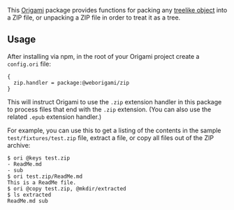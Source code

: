 This [Origami](https://weborigami) package provides functions for packing any [treelike object](https://weborigami.org/async-tree/treelike) into a ZIP file, or unpacking a ZIP file in order to treat it as a tree.

## Usage

After installing via npm, in the root of your Origami project create a `config.ori` file:

```
{
  zip.handler = package:@weborigami/zip
}
```

This will instruct Origami to use the `.zip` extension handler in this package to process files that end with the `.zip` extension. (You can also use the related `.epub` extension handler.)

For example, you can use this to get a listing of the contents in the sample `test/fixtures/test.zip` file, extract a file, or copy all files out of the ZIP archive:

```console
$ ori @keys test.zip
- ReadMe.md
- sub
$ ori test.zip/ReadMe.md
This is a ReadMe file.
$ ori @copy test.zip, @mkdir/extracted
$ ls extracted
ReadMe.md sub
```
